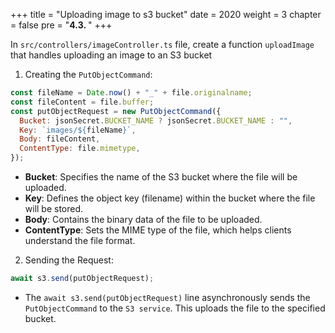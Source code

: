 +++
title = "Uploading image to s3 bucket"
date = 2020
weight = 3
chapter = false
pre = "<b>4.3. </b>"
+++

In `src/controllers/imageController.ts` file, create a function `uploadImage` that handles uploading an image to an S3 bucket

1. Creating the `PutObjectCommand`:

```js
const fileName = Date.now() + "_" + file.originalname;
const fileContent = file.buffer;
const putObjectRequest = new PutObjectCommand({
  Bucket: jsonSecret.BUCKET_NAME ? jsonSecret.BUCKET_NAME : "",
  Key: `images/${fileName}`,
  Body: fileContent,
  ContentType: file.mimetype,
});
```

- **Bucket**: Specifies the name of the S3 bucket where the file will be uploaded.
- **Key**: Defines the object key (filename) within the bucket where the file will be stored.
- **Body**: Contains the binary data of the file to be uploaded.
- **ContentType**: Sets the MIME type of the file, which helps clients understand the file format.

2. Sending the Request:

```js
await s3.send(putObjectRequest);
```

- The `await s3.send(putObjectRequest)` line asynchronously sends the `PutObjectCommand` to the `S3 service`. This uploads the file to the specified bucket.
